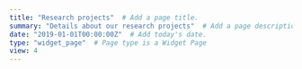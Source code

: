 ```yaml
---
title: "Research projects"  # Add a page title.
summary: "Details about our research projects"  # Add a page description.
date: "2019-01-01T00:00:00Z"  # Add today's date.
type: "widget_page"  # Page type is a Widget Page
view: 4
---
```

